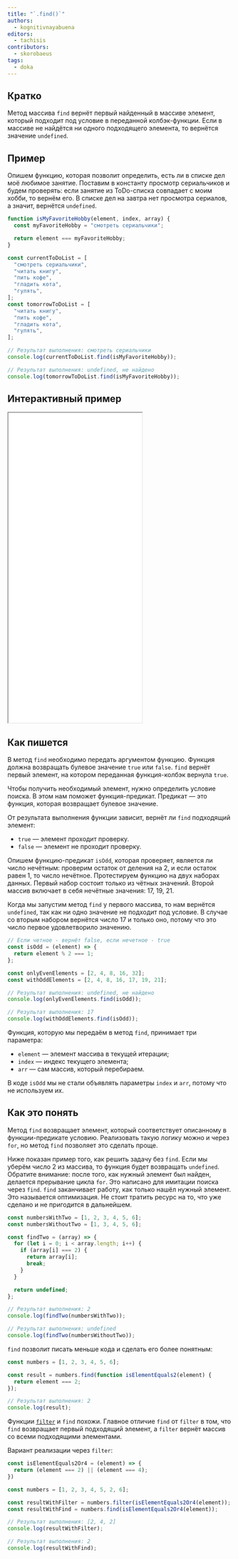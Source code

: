 ```yaml
---
title: "`.find()`"
authors:
  - kognitivnayabuena
editors:
  - tachisis
contributors:
  - skorobaeus
tags:
  - doka
---
```


## Кратко

Метод массива `find` вернёт первый найденный в массиве элемент, который подходит под условие в переданной колбэк-функции. Если в массиве не найдётся ни одного подходящего элемента, то вернётся значение `undefined`.

## Пример

Опишем функцию, которая позволит определить, есть ли в списке дел моё любимое занятие. Поставим в константу просмотр сериальчиков и будем проверять: если занятие из ToDo-списка совпадает с моим хобби, то вернём его. В списке дел на завтра нет просмотра сериалов, а значит, вернётся `undefined`.

```js
function isMyFavoriteHobby(element, index, array) {
  const myFavoriteHobby = "смотреть сериальчики";

  return element === myFavoriteHobby;
}

const currentToDoList = [
  "смотреть сериальчики",
  "читать книгу",
  "пить кофе",
  "гладить кота",
  "гулять",
];
const tomorrowToDoList = [
  "читать книгу",
  "пить кофе",
  "гладить кота",
  "гулять",
];

// Результат выполнения: смотреть сериальчики
console.log(currentToDoList.find(isMyFavoriteHobby));

// Результат выполнения: undefined, не найдено
console.log(tomorrowToDoList.find(isMyFavoriteHobby));
```

## Интерактивный пример

<iframe title="Работа метода массива filter — Array.find — Дока" src="demos/index/" height="695"></iframe>

## Как пишется

В метод `find` необходимо передать аргументом функцию. Функция должна возвращать булевое значение `true` или `false`. `find` вернёт первый элемент, на котором переданная функция-колбэк вернула `true`.

Чтобы получить необходимый элемент, нужно определить условие поиска. В этом нам поможет функция-предикат. Предикат — это функция, которая возвращает булевое значение.

От результата выполнения функции зависит, вернёт ли `find` подходящий элемент:

- `true` — элемент проходит проверку.
- `false` — элемент не проходит проверку.

Опишем функцию-предикат `isOdd`, которая проверяет, является ли число нечётным: проверим остаток от деления на 2, и если остаток равен 1, то число нечётное. Протестируем функцию на двух наборах данных. Первый набор состоит только из чётных значений. Второй массив включает в себя нечётные значения: 17, 19, 21.

Когда мы запустим метод `find` у первого массива, то нам вернётся `undefined`, так как ни одно значение не подходит под условие. В случае со вторым набором вернётся число 17 и только оно, потому что это число первое удовлетворило значению.

```js
// Если четное - вернёт false, если нечетное - true
const isOdd = (element) => {
  return element % 2 === 1;
};

const onlyEvenElements = [2, 4, 8, 16, 32];
const withOddElements = [2, 4, 8, 16, 17, 19, 21];

// Результат выполнения: undefined, не найдено
console.log(onlyEvenElements.find(isOdd));

// Результат выполнения: 17
console.log(withOddElements.find(isOdd));
```

Функция, которую мы передаём в метод `find`, принимает три параметра:

- `element` — элемент массива в текущей итерации;
- `index` — индекс текущего элемента;
- `arr` — сам массив, который перебираем.

В коде `isOdd` мы не стали объявлять параметры `index` и `arr`, потому что не используем их.

## Как это понять

Метод `find` возвращает элемент, который соответствует описанному в функции-предикате условию. Реализовать такую логику можно и через `for`, но метод `find` позволяет это сделать проще.

Ниже показан пример того, как решить задачу без `find`. Если мы уберём число 2 из массива, то функция будет возвращать `undefined`. Обратите внимание: после того, как нужный элемент был найден, делается прерывание цикла `for`. Это написано для имитации поиска через `find`. `find` заканчивает работу, как только нашёл нужный элемент. Это называется оптимизация. Не стоит тратить ресурс на то, что уже сделано и не пригодится в дальнейшем.

```js
const numbersWithTwo = [1, 2, 3, 4, 5, 6];
const numbersWithoutTwo = [1, 3, 4, 5, 6];

const findTwo = (array) => {
  for (let i = 0; i < array.length; i++) {
    if (array[i] === 2) {
      return array[i];
      break;
    }
  }

  return undefined;
};

// Результат выполнения: 2
console.log(findTwo(numbersWithTwo));

// Результат выполнения: undefined
console.log(findTwo(numbersWithoutTwo));
```

`find` позволит писать меньше кода и сделать его более понятным:

```js
const numbers = [1, 2, 3, 4, 5, 6];

const result = numbers.find(function isElementEquals2(element) {
  return element === 2;
});

// Результат выполнения: 2
console.log(result);
```

Функции [`filter`](/js/array-filter/) и `find` похожи. Главное отличие `find` от `filter` в том, что `find` возвращает первый подходящий элемент, а `filter` вернёт массив со всеми подходящими элементами.

Вариант реализации через `filter`:

```js
const isElementEquals2Or4 = (element) => {
  return (element === 2) || (element === 4);
})

const numbers = [1, 2, 3, 4, 5, 2, 6];

const resultWithFilter = numbers.filter(isElementEquals2Or4(element));
const resultWithFind = numbers.find(isElementEquals2Or4(element));

// Результат выполнения: [2, 4, 2]
console.log(resultWithFilter);

// Результат выполнения: 2
console.log(resultWithFind);
```
